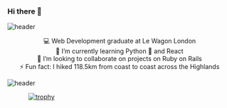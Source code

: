 ### Hi there 👋


![header](https://capsule-render.vercel.app/api?type=wave&color=gradient&height=120&section=header&text=#&fontSize=#)
<div align="center">
<div> 💻 Web Development graduate at Le Wagon London</div>
<div> 🌱 I’m currently learning Python 🐍 and React</div>
<div> 👯 I’m looking to collaborate on projects on Ruby on Rails</div>
<div> ⚡ Fun fact: I hiked 118.5km from coast to coast across the Highlands</div>
</div>

<!-- <img src="https://ih1.redbubble.net/image.3075086970.5867/st,small,507x507-pad,600x600,f8f8f8.jpg" width="200" height="200" /> -->


![header](https://capsule-render.vercel.app/api?type=wave&color=gradient&height=120&section=footer&text=#r&fontSize=#)


 &nbsp;&nbsp;&nbsp;&nbsp;&nbsp;&nbsp;&nbsp;&nbsp;&nbsp;&nbsp;&nbsp;&nbsp;[![trophy](https://github-profile-trophy.vercel.app/?username=Pilar-SP&no-frame=true&margin-w=15)](https://github.com/Pilar-SP/github-profile-trophy)


<!--
**Pilar-SP/Pilar-SP** is a ✨ _special_ ✨ repository because its `README.md` (this file) appears on your GitHub profile.

Here are some ideas to get you started:

- 🔭 I’m currently working on ...
- 🌱 I’m currently learning ...
- 👯 I’m looking to collaborate on ...
- 🤔 I’m looking for help with ...
- 💬 Ask me about ...
- 📫 How to reach me: ...
- 😄 Pronouns: ...
- ⚡ Fun fact: ...
-->

